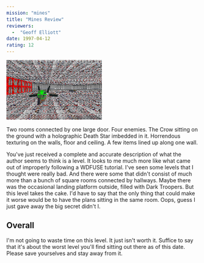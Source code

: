 ```yaml
---
mission: "mines"
title: "Mines Review"
reviewers: 
  -  "Geoff Elliott"
date: 1997-04-12
rating: 12
---
```


![Mines screenshot](./mines.png "This is the more interesting half of the 'level'.")

Two rooms connected by one large door. Four enemies. The Crow sitting on the ground with a holographic Death Star imbedded in it. Horrendous texturing on the walls, floor and ceiling. A few items lined up along one wall.

You've just received a complete and accurate description of what the author seems to think is a level. It looks to me much more like what came out of improperly following a WDFUSE tutorial. I've seen some levels that I thought were really bad. And there were some that didn't consist of much more than a bunch of square rooms connected by hallways. Maybe there was the occasional landing platform outside, filled with Dark Troopers. But this level takes the cake. I'd have to say that the only thing that could make it worse would be to have the plans sitting in the same room. Oops, guess I just gave away the big secret didn't I.

## Overall

I'm not going to waste time on this level. It just isn't worth it. Suffice to say that it's about the worst level you'll find sitting out there as of this date. Please save yourselves and stay away from it.